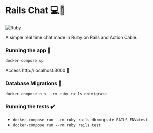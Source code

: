 # Rails Chat 💻💎
![Ruby](https://github.com/mouradev/rails_chat/workflows/Ruby/badge.svg)

A simple real time chat made in Ruby on Rails and Action Cable.

### Running the app 🐳

`docker-compose up`

Access http://localhost:3000 🚀
### Database Migrations 💾

`docker-compose run --rm ruby rails db:migrate`

### Running the tests ✔️
- `docker-compose run --rm ruby rails db:migrate RAILS_ENV=test`
- `docker-compose run --rm ruby rails test`
